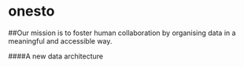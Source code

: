 # onesto
 

##Our mission is to foster human collaboration by organising data in a meaningful and accessible way.

####A new data architecture